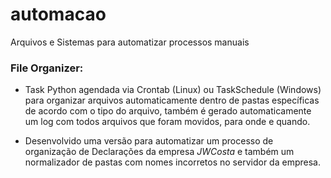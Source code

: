 # automacao
Arquivos e Sistemas para automatizar processos manuais

### File Organizer:
 - Task Python agendada via Crontab (Linux) ou TaskSchedule (Windows) para organizar 
   arquivos automaticamente dentro de pastas específicas de acordo com o tipo do
   arquivo, também é gerado automaticamente um log com todos arquivos que foram movidos,
   para onde e quando.


 - Desenvolvido uma versão para automatizar um processo de organização de Declarações 
    da empresa <i>JWCosta</i> e também um normalizador de pastas com nomes incorretos no servidor
    da empresa.